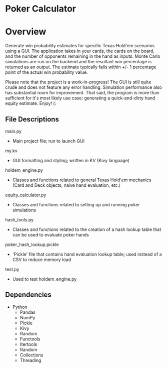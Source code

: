 # Poker Calculator

# Overview
Generate win probability estimates for specific Texas Hold'em scenarios using a GUI. The application takes in your cards, the cards on the board, and the number of opponents remaining in the hand as inputs. Monte Carlo simulations are run on the backend and the resultant win percentage is returned as an output. The estimate typically falls within +/- 1 percentage point of the actual win probability value.

Please note that the project is a work-in-progress! The GUI is still quite crude and does not feature any error handling. Simulation performance also has substantial room for improvement. That said, the program is more than sufficient for it's most likely use case: generating a quick-and-dirty hand equity estimate. Enjoy! (: 


## File Descriptions
main.py
  - Main project file; run to launch GUI

my.kv
  - GUI formatting and styling; written in KV (Kivy language)

holdem_engine.py
  - Classes and functions related to general Texas Hold'em mechanics (Card and Deck objects, naive hand evaluation, etc.)

equity_calculator.py
  - Classes and functions related to setting up and running poker simulations

hash_tools.py
  - Classes and functions related to the creation of a hash lookup table that can be used to evaluate poker hands

poker_hash_lookup.pickle
  - 'Pickle' file that contains hand evaluation lookup table; used instead of a CSV to reduce memory load

test.py
  - Used to test holdem_engine.py


## Dependencies
- Python
  - Pandas
  - NumPy
  - Pickle
  - Kivy
  - Random
  - Functools
  - Itertools
  - Random
  - Collections
  - Threading
